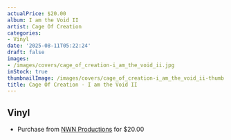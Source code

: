 ```yaml
---
actualPrice: $20.00
album: I am the Void II
artist: Cage Of Creation
categories:
- Vinyl
date: '2025-08-11T05:22:24'
draft: false
images:
- /images/covers/cage_of_creation-i_am_the_void_ii.jpg
inStock: true
thumbnailImage: /images/covers/cage_of_creation-i_am_the_void_ii-thumb.jpg
title: Cage Of Creation - I am the Void II
---
```


## Vinyl
* Purchase from [NWN Productions](http://shop.nwnprod.com/index.php?route=product/product&path=75&product_id=56204&sort=pd.name&order=ASC) for $20.00

